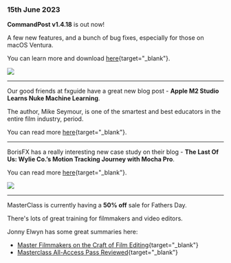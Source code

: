 ### 15th June 2023

**CommandPost v1.4.18** is out now!

A few new features, and a bunch of bug fixes, especially for those on macOS Ventura.

You can learn more and download [here](https://commandpost.io){target="_blank"}.

![](../static/commandpost-1-4-18.png)

---

Our good friends at fxguide have a great new blog post - **Apple M2 Studio Learns Nuke Machine Learning**.

The author, Mike Seymour, is one of the smartest and best educators in the entire film industry, period.

You can read more [here](https://www.fxguide.com/fxfeatured/apple-m2-studio-learns-nuke-machine-learning/){target="_blank"}.

---

BorisFX has a really interesting new case study on their blog - **The Last Of Us: Wylie Co.’s Motion Tracking Journey with Mocha Pro**.

You can read more [here](https://blog.borisfx.com/the-last-of-us-wylie-co-motion-tracking-journey-with-mocha-pro){target="_blank"}.

![](../static/last-us-ellie-interface.jpeg)

---

MasterClass is currently having a **50% off** sale for Fathers Day.

There's lots of great training for filmmakers and video editors.

Jonny Elwyn has some great summaries here:

- [Master Filmmakers on the Craft of Film Editing](https://jonnyelwyn.co.uk/film-and-video-editing/master-filmmakers-on-the-craft-of-film-editing/){target="_blank"}
- [Masterclass All-Access Pass Reviewed](https://jonnyelwyn.co.uk/film-and-video-editing/masterclass-all-access-pass-reviewed/){target="_blank"}